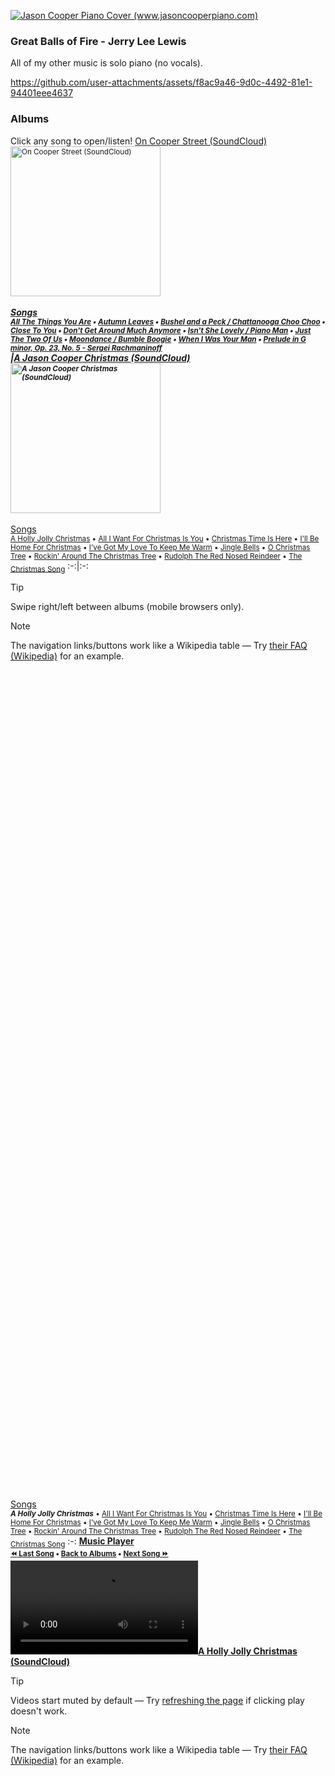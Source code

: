 <a href="https://www.jasoncooperpiano.com"><img src="https://github.com/user-attachments/assets/de1dc0ea-97a3-40aa-a027-ad44b7af9302" alt="Jason Cooper Piano Cover (www.jasoncooperpiano.com)"></a>
### Great Balls of Fire - Jerry Lee Lewis
All of my other music is solo piano (no vocals).

https://github.com/user-attachments/assets/f8ac9a46-9d0c-4492-81e1-94401eee4637



### Albums
Click any song to open/listen!
[On Cooper Street (SoundCloud)](https://soundcloud.com/jasoncooperpiano/sets/oncooperstreet?si=fcbfbf98b6b3425ab954d63016038917&utm_source=clipboard&utm_medium=text&utm_campaign=social_sharing)<br/><sub><a href="https://soundcloud.com/jasoncooperpiano/sets/oncooperstreet?si=fcbfbf98b6b3425ab954d63016038917&utm_source=clipboard&utm_medium=text&utm_campaign=social_sharing"><img src="https://github.com/user-attachments/assets/687f88f0-46ca-47cd-8238-8a55642fe7be" alt="On Cooper Street (SoundCloud)" style="width:240px;height:240px;"></a></sub><br/><sup>_______________________________________________</sup><br/><ins>Songs</ins><br/><sub>[All The Things You Are](#all-the-things-you-are) • [Autumn Leaves](#autumn-leaves) • [Bushel and a Peck / Chattanooga Choo Choo](#bushel-and-a-peck-chattanooga-choo-choo) • [Close To You](#close-to-you) • [Don't Get Around Much Anymore](#dont-get-around-much-anymore) • [Isn't She Lovely / Piano Man](#isnt-she-lovely-piano-man) • [Just The Two Of Us](#just-the-two-of-us) • [Moondance / Bumble Boogie](#moondance-bumble-boogie) • [When I Was Your Man](#when-i-was-your-man) • [Prelude in G minor, Op. 23, No. 5 - Sergei Rachmaninoff](#rachmaninoff)</sub><br/>|[A Jason Cooper Christmas (SoundCloud)](https://soundcloud.com/jasoncooperpiano/sets/ajasoncooperchristmas?si=ef5b0c1a4bb44e05855c37c80a20ac9a&utm_source=clipboard&utm_medium=text&utm_campaign=social_sharing)<br/><sub><a href="https://soundcloud.com/jasoncooperpiano/sets/ajasoncooperchristmas?si=ef5b0c1a4bb44e05855c37c80a20ac9a&utm_source=clipboard&utm_medium=text&utm_campaign=social_sharing"><img src="https://github.com/user-attachments/assets/2e508715-ea33-43ec-9d67-68cd13c35f2a" alt="A Jason Cooper Christmas (SoundCloud)" style="width:240px;height:240px;"></a></sub><br/><sup>_______________________________________________</sup><br/><ins>Songs</ins><br/><sub>[A Holly Jolly Christmas](#a-holly-jolly-christmas) • [All I Want For Christmas Is You](#all-i-want-for-christmas-is-you) • [Christmas Time Is Here](#christmas-time-is-here) • [I'll Be Home For Christmas](#ill-be-home-for-christmas) • [I've Got My Love To Keep Me Warm](#ive-got-my-love-to-keep-me-warm) • [Jingle Bells](#jingle-bells) • [O Christmas Tree](#o-christmas-tree) • [Rockin' Around The Christmas Tree](#rockin-around-the-christmas-tree) • [Rudolph The Red Nosed Reindeer](#rudolph-the-red-nosed-reindeer) • [The Christmas Song](#the-christmas-song)</sub>
:-:|:-:

> [!TIP]
> Swipe right/left between albums (mobile browsers only).

> [!NOTE]
> The navigation links/buttons work like a Wikipedia table — Try [their FAQ (Wikipedia)](https://en.wikipedia.org/wiki/Wikipedia:FAQ) for an example.

<br/><br/><br/><br/><br/><br/><br/><br/><br/><br/><br/><br/><br/><br/><br/><br/><br/><br/><br/><br/><br/><br/><br/><br/><br/><br/><br/><br/><br/><br/><br/><br/><br/><br/><br/><br/><br/><br/><br/><br/><br/><br/><br/><br/><br/><br/><br/><br/><br/><br/><br/><br/><br/><br/><br/><br/><br/><br/><br/><br/><br/><br/><br/><br/><br/><br/><br/><br/><br/><br/><br/><br/><br/><br/><br/><br/><br/><br/>
<a name="a-holly-jolly-christmas"></a><ins>Songs</ins><br/><sub>***A Holly Jolly Christmas*** • [All I Want For Christmas Is You](#all-i-want-for-christmas-is-you) • [Christmas Time Is Here](#christmas-time-is-here) • [I'll Be Home For Christmas](#ill-be-home-for-christmas) • [I've Got My Love To Keep Me Warm](#ive-got-my-love-to-keep-me-warm) • [Jingle Bells](#jingle-bells) • [O Christmas Tree](#o-christmas-tree) • [Rockin' Around The Christmas Tree](#rockin-around-the-christmas-tree) • [Rudolph The Red Nosed Reindeer](#rudolph-the-red-nosed-reindeer) • [The Christmas Song](#the-christmas-song)</sub>
:-:
**<ins>Music Player</ins><br/><sub>[:rewind: Last Song](#the-christmas-song) • [Back to Albums](#albums) • [Next Song :fast_forward:](#all-i-want-for-christmas-is-you)</sub><br><video src='https://github.com/user-attachments/assets/7eccdf05-9543-42cd-80a0-0f23a568f0db'></video>[A Holly Jolly Christmas (SoundCloud)](https://soundcloud.com/jasoncooperpiano/a-holly-jolly-christmas?in=jasoncooperpiano/sets/ajasoncooperchristmas&si=0ec70b1fc5c34dbb8e876b60ff0118a6&utm_source=clipboard&utm_medium=text&utm_campaign=social_sharing)**

> [!TIP]
> Videos start muted by default — Try [refreshing the page](https://www.github.com/jasoncooperpiano#Albums) if clicking play doesn't work.

> [!NOTE]
> The navigation links/buttons work like a Wikipedia table — Try [their FAQ (Wikipedia)](https://en.wikipedia.org/wiki/Wikipedia:FAQ) for an example.

<br/><br/><br/><br/><br/><br/><br/><br/><br/><br/><br/><br/><br/><br/><br/><br/><br/><br/><br/><br/><br/><br/><br/><br/><br/><br/><br/><br/><br/><br/><br/><br/><br/><br/><br/><br/><br/><br/><br/><br/><br/><br/><br/><br/><br/><br/><br/><br/><br/><br/><br/><br/><br/><br/><br/><br/><br/><br/><br/><br/><br/><br/><br/><br/><br/><br/><br/><br/><br/><br/><br/><br/><br/><br/><br/><br/><br/><br/>
<a name="all-i-want-for-christmas-is-you"></a><ins>Songs</ins><br/><sub>[A Holly Jolly Christmas](#a-holly-jolly-christmas) • ***All I Want For Christmas Is You*** • [Christmas Time Is Here](#christmas-time-is-here) • [I'll Be Home For Christmas](#ill-be-home-for-christmas) • [I've Got My Love To Keep Me Warm](#ive-got-my-love-to-keep-me-warm) • [Jingle Bells](#jingle-bells) • [O Christmas Tree](#o-christmas-tree) • [Rockin' Around The Christmas Tree](#rockin-around-the-christmas-tree) • [Rudolph The Red Nosed Reindeer](#rudolph-the-red-nosed-reindeer) • [The Christmas Song](#the-christmas-song)</sub>
:-:
**<ins>Music Player</ins><br/><sub>[:rewind: Last Song](#a-holly-jolly-christmas) • [Back to Albums](#albums) • [Next Song :fast_forward:](#christmas-time-is-here)</sub><br/><video src='https://github.com/user-attachments/assets/4c33e6e0-6fb7-40cc-95a4-d49669b1efcc'></video>[All I Want For Christmas Is You (SoundCloud)](https://soundcloud.com/jasoncooperpiano/all-i-want-for-christmas-is-you?in=jasoncooperpiano/sets/ajasoncooperchristmas&si=5a3f4a6889854e8db869e38a70898ddb&utm_source=clipboard&utm_medium=text&utm_campaign=social_sharing)**

> [!TIP]
> Videos start muted by default — Try [refreshing the page](https://www.github.com/jasoncooperpiano#Albums) if clicking play doesn't work.

> [!NOTE]
> The navigation links/buttons work like a Wikipedia table — Try [their FAQ (Wikipedia)](https://en.wikipedia.org/wiki/Wikipedia:FAQ) for an example.

<br/><br/><br/><br/><br/><br/><br/><br/><br/><br/><br/><br/><br/><br/><br/><br/><br/><br/><br/><br/><br/><br/><br/><br/><br/><br/><br/><br/><br/><br/><br/><br/><br/><br/><br/><br/><br/><br/><br/><br/><br/><br/><br/><br/><br/><br/><br/><br/><br/><br/><br/><br/><br/><br/><br/><br/><br/><br/><br/><br/><br/><br/><br/><br/><br/><br/><br/><br/><br/><br/><br/><br/><br/><br/><br/><br/><br/><br/>
<a name="christmas-time-is-here"></a><ins>Songs</ins><br/><sub>[A Holly Jolly Christmas](#a-holly-jolly-christmas) • [All I Want For Christmas Is You](#all-i-want-for-christmas-is-you) • ***Christmas Time Is Here*** • [I'll Be Home For Christmas](#ill-be-home-for-christmas) • [I've Got My Love To Keep Me Warm](#ive-got-my-love-to-keep-me-warm) • [Jingle Bells](#jingle-bells) • [O Christmas Tree](#o-christmas-tree) • [Rockin' Around The Christmas Tree](#rockin-around-the-christmas-tree) • [Rudolph The Red Nosed Reindeer](#rudolph-the-red-nosed-reindeer) • [The Christmas Song](#the-christmas-song)</sub>
:-:
**<ins>Music Player</ins><br/><sub>[:rewind: Last Song](#all-i-want-for-christmas-is-you) • [Back to Albums](#albums) • [Next Song :fast_forward:](#ill-be-home-for-christmas)</sub><br/><video src='https://github.com/user-attachments/assets/4e6daaf6-71fc-41d6-8979-3a4474f287f0'></video>[Christmas Time Is Here (SoundCloud)](https://soundcloud.com/jasoncooperpiano/christmas-time-is-here?in=jasoncooperpiano/sets/ajasoncooperchristmas&si=4801298bc61e46ff98dd4e9991f07f1e&utm_source=clipboard&utm_medium=text&utm_campaign=social_sharing)**

> [!TIP]
> Videos start muted by default — Try [refreshing the page](https://www.github.com/jasoncooperpiano#Albums) if clicking play doesn't work.

> [!NOTE]
> The navigation links/buttons work like a Wikipedia table — Try [their FAQ (Wikipedia)](https://en.wikipedia.org/wiki/Wikipedia:FAQ) for an example.

<br/><br/><br/><br/><br/><br/><br/><br/><br/><br/><br/><br/><br/><br/><br/><br/><br/><br/><br/><br/><br/><br/><br/><br/><br/><br/><br/><br/><br/><br/><br/><br/><br/><br/><br/><br/><br/><br/><br/><br/><br/><br/><br/><br/><br/><br/><br/><br/><br/><br/><br/><br/><br/><br/><br/><br/><br/><br/><br/><br/><br/><br/><br/><br/><br/><br/><br/><br/><br/><br/><br/><br/><br/><br/><br/><br/><br/><br/>
<a name="ill-be-home-for-christmas"></a><ins>Songs</ins><br/><sub>[A Holly Jolly Christmas](#a-holly-jolly-christmas) • [All I Want For Christmas Is You](#all-i-want-for-christmas-is-you) • [Christmas Time Is Here](#christmas-time-is-here) • ***I'll Be Home For Christmas*** • [I've Got My Love To Keep Me Warm](#ive-got-my-love-to-keep-me-warm) • [Jingle Bells](#jingle-bells) • [O Christmas Tree](#o-christmas-tree) • [Rockin' Around The Christmas Tree](#rockin-around-the-christmas-tree) • [Rudolph The Red Nosed Reindeer](#rudolph-the-red-nosed-reindeer) • [The Christmas Song](#the-christmas-song)</sub>
:-:
**<ins>Music Player</ins><br/><sub>[:rewind: Last Song](#christmas-time-is-here) • [Back to Albums](#albums) • [Next Song :fast_forward:](#ive-got-my-love-to-keep-me-warm)</sub><br/><video src='https://github.com/user-attachments/assets/abd9ed22-0c57-46cd-825b-0353d6859bb2'></video>[I'll Be Home For Christmas (SoundCloud)](https://soundcloud.com/jasoncooperpiano/ill-be-home-for-christmas?in=jasoncooperpiano/sets/ajasoncooperchristmas&si=063114f072e344c09b4aa560ca01b970&utm_source=clipboard&utm_medium=text&utm_campaign=social_sharing)**

> [!TIP]
> Videos start muted by default — Try [refreshing the page](https://www.github.com/jasoncooperpiano#Albums) if clicking play doesn't work.

> [!NOTE]
> The navigation links/buttons work like a Wikipedia table — Try [their FAQ (Wikipedia)](https://en.wikipedia.org/wiki/Wikipedia:FAQ) for an example.

<br/><br/><br/><br/><br/><br/><br/><br/><br/><br/><br/><br/><br/><br/><br/><br/><br/><br/><br/><br/><br/><br/><br/><br/><br/><br/><br/><br/><br/><br/><br/><br/><br/><br/><br/><br/><br/><br/><br/><br/><br/><br/><br/><br/><br/><br/><br/><br/><br/><br/><br/><br/><br/><br/><br/><br/><br/><br/><br/><br/><br/><br/><br/><br/><br/><br/><br/><br/><br/><br/><br/><br/><br/><br/><br/><br/><br/><br/>
<a name="ive-got-my-love-to-keep-me-warm"></a><ins>Songs</ins><br/><sub>[A Holly Jolly Christmas](#a-holly-jolly-christmas) • [All I Want For Christmas Is You](#all-i-want-for-christmas-is-you) • [Christmas Time Is Here](#christmas-time-is-here) • [I'll Be Home For Christmas](#ill-be-home-for-christmas) • ***I've Got My Love To Keep Me Warm*** • [Jingle Bells](#jingle-bells) • [O Christmas Tree](#o-christmas-tree) • [Rockin' Around The Christmas Tree](#rockin-around-the-christmas-tree) • [Rudolph The Red Nosed Reindeer](#rudolph-the-red-nosed-reindeer) • [The Christmas Song](#the-christmas-song)</sub>
:-:
**<ins>Music Player</ins><br/><sub>[:rewind: Last Song](#ill-be-home-for-christmas) • [Back to Albums](#albums) • [Next Song :fast_forward:](#jingle-bells)</sub><br/><video src='https://github.com/user-attachments/assets/b3c4c817-099a-49e5-9c81-b7360174c846'></video>[I've Got My Love To Keep Me Warm (SoundCloud)](https://soundcloud.com/jasoncooperpiano/ive-got-my-love-to-keep-me-warm?in=jasoncooperpiano/sets/ajasoncooperchristmas&si=712cdb3e912046c986e7f8c508a49c5a&utm_source=clipboard&utm_medium=text&utm_campaign=social_sharing)**

> [!TIP]
> Videos start muted by default — Try [refreshing the page](https://www.github.com/jasoncooperpiano#Albums) if clicking play doesn't work.

> [!NOTE]
> The navigation links/buttons work like a Wikipedia table — Try [their FAQ (Wikipedia)](https://en.wikipedia.org/wiki/Wikipedia:FAQ) for an example.

<br/><br/><br/><br/><br/><br/><br/><br/><br/><br/><br/><br/><br/><br/><br/><br/><br/><br/><br/><br/><br/><br/><br/><br/><br/><br/><br/><br/><br/><br/><br/><br/><br/><br/><br/><br/><br/><br/><br/><br/><br/><br/><br/><br/><br/><br/><br/><br/><br/><br/><br/><br/><br/><br/><br/><br/><br/><br/><br/><br/><br/><br/><br/><br/><br/><br/><br/><br/><br/><br/><br/><br/><br/><br/><br/><br/><br/><br/>
<a name="jingle-bells"></a><ins>Songs</ins><br/><sub>[A Holly Jolly Christmas](#a-holly-jolly-christmas) • [All I Want For Christmas Is You](#all-i-want-for-christmas-is-you) • [Christmas Time Is Here](#christmas-time-is-here) • [I'll Be Home For Christmas](#ill-be-home-for-christmas) • [I've Got My Love To Keep Me Warm](#ive-got-my-love-to-keep-me-warm) • ***Jingle Bells*** • [O Christmas Tree](#o-christmas-tree) • [Rockin' Around The Christmas Tree](#rockin-around-the-christmas-tree) • [Rudolph The Red Nosed Reindeer](#rudolph-the-red-nosed-reindeer) • [The Christmas Song](#the-christmas-song)</sub>
:-:
**<ins>Music Player</ins><br/><sub>[:rewind: Last Song](#ive-got-my-love-to-keep-me-warm) • [Back to Albums](#albums) • [Next Song :fast_forward:](#o-christmas-tree)</sub><br/><video src='https://github.com/user-attachments/assets/95304a45-8107-46b5-a67c-f75d60d4a523'></video>[Jingle Bells (SoundCloud)](https://soundcloud.com/jasoncooperpiano/jingle-bells?in=jasoncooperpiano/sets/ajasoncooperchristmas&si=1cce4d09a22745009ebe38d6707046f3&utm_source=clipboard&utm_medium=text&utm_campaign=social_sharing)**

> [!TIP]
> Videos start muted by default — Try [refreshing the page](https://www.github.com/jasoncooperpiano#Albums) if clicking play doesn't work. [!NOTE] The navigation links/buttons work like a Wikipedia table — Try [their FAQ (Wikipedia)](https://en.wikipedia.org/wiki/Wikipedia:FAQ) for an example.

<br/><br/><br/><br/><br/><br/><br/><br/><br/><br/><br/><br/><br/><br/><br/><br/><br/><br/><br/><br/><br/><br/><br/><br/><br/><br/><br/><br/><br/><br/><br/><br/><br/><br/><br/><br/><br/><br/><br/><br/><br/><br/><br/><br/><br/><br/><br/><br/><br/><br/><br/><br/><br/><br/><br/><br/><br/><br/><br/><br/><br/><br/><br/><br/><br/><br/><br/><br/><br/><br/><br/><br/><br/><br/><br/><br/><br/><br/>
<a name="o-christmas-tree"></a><ins>Songs</ins><br/><sub>[A Holly Jolly Christmas](#a-holly-jolly-christmas) • [All I Want For Christmas Is You](#all-i-want-for-christmas-is-you) • [Christmas Time Is Here](#christmas-time-is-here) • [I'll Be Home For Christmas](#ill-be-home-for-christmas) • [I've Got My Love To Keep Me Warm](#ive-got-my-love-to-keep-me-warm) • [Jingle Bells](#jingle-bells) • ***O Christmas Tree*** • [Rockin' Around The Christmas Tree](#rockin-around-the-christmas-tree) • [Rudolph The Red Nosed Reindeer](#rudolph-the-red-nosed-reindeer) • [The Christmas Song](#the-christmas-song)</sub>
:-:
**<ins>Music Player</ins><br/><sub>[:rewind: Last Song](#jingle-bells) • [Back to Albums](#albums) • [Next Song :fast_forward:](#rockin-around-the-christmas-tree)</sub><br/><video src='https://github.com/user-attachments/assets/7cca8ae3-1555-452d-81ab-a2c994610260'></video>[O Christmas Tree (SoundCloud)](https://soundcloud.com/jasoncooperpiano/o-christmas-tree?in=jasoncooperpiano/sets/ajasoncooperchristmas&si=3d78226dc8a8435ab6ecb262362e8be0&utm_source=clipboard&utm_medium=text&utm_campaign=social_sharing)**

> [!TIP]
> Videos start muted by default — Try [refreshing the page](https://www.github.com/jasoncooperpiano#Albums) if clicking play doesn't work. [!NOTE] The navigation links/buttons work like a Wikipedia table — Try [their FAQ (Wikipedia)](https://en.wikipedia.org/wiki/Wikipedia:FAQ) for an example.

<br/><br/><br/><br/><br/><br/><br/><br/><br/><br/><br/><br/><br/><br/><br/><br/><br/><br/><br/><br/><br/><br/><br/><br/><br/><br/><br/><br/><br/><br/><br/><br/><br/><br/><br/><br/><br/><br/><br/><br/><br/><br/><br/><br/><br/><br/><br/><br/><br/><br/><br/><br/><br/><br/><br/><br/><br/><br/><br/><br/><br/><br/><br/><br/><br/><br/><br/><br/><br/><br/><br/><br/><br/><br/><br/><br/><br/><br/>
<a name="rockin-around-the-christmas-tree"></a><ins>Songs</ins><br/><sub>[A Holly Jolly Christmas](#a-holly-jolly-christmas) • [All I Want For Christmas Is You](#all-i-want-for-christmas-is-you) • [Christmas Time Is Here](#christmas-time-is-here) • [I'll Be Home For Christmas](#ill-be-home-for-christmas) • [I've Got My Love To Keep Me Warm](#ive-got-my-love-to-keep-me-warm) • [Jingle Bells](#jingle-bells) • [O Christmas Tree](#o-christmas-tree) • ***Rockin' Around The Christmas Tree*** • [Rudolph The Red Nosed Reindeer](#rudolph-the-red-nosed-reindeer) • [The Christmas Song](#the-christmas-song)</sub>
:-:
**<ins>Music Player</ins><br/><sub>[:rewind: Last Song](#o-christmas-tree) • [Back to Albums](#albums) • [Next Song :fast_forward:](#rudolph-the-red-nosed-reindeer)</sub><br/><video src='https://github.com/user-attachments/assets/c174cc34-62ce-44c3-9681-dcb69311dcce'></video>[Rockin' Around The Christmas Tree (SoundCloud)](https://soundcloud.com/jasoncooperpiano/rockin-around-the-christmas-tree?in=jasoncooperpiano/sets/ajasoncooperchristmas&si=04aaadf2be52422383653dd65c5ff6f0&utm_source=clipboard&utm_medium=text&utm_campaign=social_sharing)**

> [!TIP]
> Videos start muted by default — Try [refreshing the page](https://www.github.com/jasoncooperpiano#Albums) if clicking play doesn't work. [!NOTE] The navigation links/buttons work like a Wikipedia table — Try [their FAQ (Wikipedia)](https://en.wikipedia.org/wiki/Wikipedia:FAQ) for an example.

<br/><br/><br/><br/><br/><br/><br/><br/><br/><br/><br/><br/><br/><br/><br/><br/><br/><br/><br/><br/><br/><br/><br/><br/><br/><br/><br/><br/><br/><br/><br/><br/><br/><br/><br/><br/><br/><br/><br/><br/><br/><br/><br/><br/><br/><br/><br/><br/><br/><br/><br/><br/><br/><br/><br/><br/><br/><br/><br/><br/><br/><br/><br/><br/><br/><br/><br/><br/><br/><br/><br/><br/><br/><br/><br/><br/><br/><br/>
<a name="rudolph-the-red-nosed-reindeer"></a><ins>Songs</ins><br/><sub>[A Holly Jolly Christmas](#a-holly-jolly-christmas) • [All I Want For Christmas Is You](#all-i-want-for-christmas-is-you) • [Christmas Time Is Here](#christmas-time-is-here) • [I'll Be Home For Christmas](#ill-be-home-for-christmas) • [I've Got My Love To Keep Me Warm](#ive-got-my-love-to-keep-me-warm) • [Jingle Bells](#jingle-bells) • [O Christmas Tree](#o-christmas-tree) • [Rockin' Around The Christmas Tree](#rockin-around-the-christmas-tree) • ***Rudolph The Red Nosed Reindeer*** • [The Christmas Song](#the-christmas-song)</sub>
:-:
**<ins>Music Player</ins><br/><sub>[:rewind: Last Song](#rockin-around-the-christmas-tree) • [Back to Albums](#albums) • [Next Song :fast_forward:](#the-christmas-song)</sub><br/><video src='https://github.com/user-attachments/assets/51e1b17e-8e8b-4732-bfcc-e73ed566f59f'></video>[Rudolph The Red Nosed Reindeer (SoundCloud)](https://soundcloud.com/jasoncooperpiano/rudolph-the-red-nosed-reindeer?in=jasoncooperpiano/sets/ajasoncooperchristmas&si=0d8d93f53fb8491591636b50e1b30274&utm_source=clipboard&utm_medium=text&utm_campaign=social_sharing)**

> [!TIP]
> Videos start muted by default — Try [refreshing the page](https://www.github.com/jasoncooperpiano#Albums) if clicking play doesn't work. [!NOTE] The navigation links/buttons work like a Wikipedia table — Try [their FAQ (Wikipedia)](https://en.wikipedia.org/wiki/Wikipedia:FAQ) for an example.

<br/><br/><br/><br/><br/><br/><br/><br/><br/><br/><br/><br/><br/><br/><br/><br/><br/><br/><br/><br/><br/><br/><br/><br/><br/><br/><br/><br/><br/><br/><br/><br/><br/><br/><br/><br/><br/><br/><br/><br/><br/><br/><br/><br/><br/><br/><br/><br/><br/><br/><br/><br/><br/><br/><br/><br/><br/><br/><br/><br/><br/><br/><br/><br/><br/><br/><br/><br/><br/><br/><br/><br/><br/><br/><br/><br/><br/><br/>
<a name="the-christmas-song"></a><ins>Songs</ins><br/><sub>[A Holly Jolly Christmas](#a-holly-jolly-christmas) • [All I Want For Christmas Is You](#all-i-want-for-christmas-is-you) • [Christmas Time Is Here](#christmas-time-is-here) • [I'll Be Home For Christmas](#ill-be-home-for-christmas) • [I've Got My Love To Keep Me Warm](#ive-got-my-love-to-keep-me-warm) • [Jingle Bells](#jingle-bells) • [O Christmas Tree](#o-christmas-tree) • [Rockin' Around The Christmas Tree](#rockin-around-the-christmas-tree) • [Rudolph The Red Nosed Reindeer](#rudolph-the-red-nosed-reindeer) • ***The Christmas Song***</sub>
:-:
**<ins>Music Player</ins><br/><sub>[:rewind: Last Song](#rudolph-the-red-nosed-reindeer) • [Back to Albums](#albums) • [Next Song :fast_forward:](#a-holly-jolly-christmas)</sub><br/><video src='https://github.com/user-attachments/assets/1acc7453-ec94-4b75-bd24-0ef64a13950c'></video>[The Christmas Song (SoundCloud)](https://soundcloud.com/jasoncooperpiano/the-christmas-song?in=jasoncooperpiano/sets/ajasoncooperchristmas&si=fada607297284968a22df33eb6ba098c&utm_source=clipboard&utm_medium=text&utm_campaign=social_sharing)**

> [!TIP]
> Videos start muted by default — Try [refreshing the page](https://www.github.com/jasoncooperpiano#Albums) if clicking play doesn't work. [!NOTE] The navigation links/buttons work like a Wikipedia table — Try [their FAQ (Wikipedia)](https://en.wikipedia.org/wiki/Wikipedia:FAQ) for an example.

<br/><br/><br/><br/><br/><br/><br/><br/><br/><br/><br/><br/><br/><br/><br/><br/><br/><br/><br/><br/><br/><br/><br/><br/><br/><br/><br/><br/><br/><br/><br/><br/><br/><br/><br/><br/><br/><br/><br/><br/><br/><br/><br/><br/><br/><br/><br/><br/><br/><br/><br/><br/><br/><br/><br/><br/><br/><br/><br/><br/><br/><br/><br/><br/><br/><br/><br/><br/><br/><br/><br/><br/><br/><br/><br/><br/><br/><br/>
<a name="all-the-things-you-are"></a><ins>Songs</ins><br/><sub>***All The Things You Are*** • [Autumn Leaves](#autumn-leaves) • [Bushel and a Peck / Chattanooga Choo Choo](#bushel-and-a-peck-chattanooga-choo-choo) • [Close To You](#close-to-you) • [Don't Get Around Much Anymore](#dont-get-around-much-anymore) • [Isn't She Lovely / Piano Man](#isnt-she-lovely-piano-man) • [Just The Two Of Us](#just-the-two-of-us) • [Moondance / Bumble Boogie](#moondance-bumble-boogie) • [When I Was Your Man](#when-i-was-your-man) • [Prelude in G minor, Op. 23, No. 5 - Sergei Rachmaninoff](#rachmaninoff)</sub>
:-:
**<ins>Music Player</ins><br/><sub>[:rewind: Last Song](#rachmaninoff) • [Back to Albums](#albums) • [Next Song :fast_forward:](#autumn-leaves)</sub><br/><video src='https://github.com/user-attachments/assets/bcc4e00f-d04d-469d-ba9d-fffe441ac652'></video>[All The Things You Are (SoundCloud)](https://soundcloud.com/jasoncooperpiano/all-the-things-you-are?in=jasoncooperpiano/sets/oncooperstreet&si=36c19395abbf498c8ea4e92fee684842&utm_source=clipboard&utm_medium=text&utm_campaign=social_sharing)**

> [!TIP]
> Videos start muted by default — Try [refreshing the page](https://www.github.com/jasoncooperpiano#Albums) if clicking play doesn't work.

> [!NOTE]
> The navigation links/buttons work like a Wikipedia table — Try [their FAQ (Wikipedia)](https://en.wikipedia.org/wiki/Wikipedia:FAQ) for an example.

<br/><br/><br/><br/><br/><br/><br/><br/><br/><br/><br/><br/><br/><br/><br/><br/><br/><br/><br/><br/><br/><br/><br/><br/><br/><br/><br/><br/><br/><br/><br/><br/><br/><br/><br/><br/><br/><br/><br/><br/><br/><br/><br/><br/><br/><br/><br/><br/><br/><br/><br/><br/><br/><br/><br/><br/><br/><br/><br/><br/><br/><br/><br/><br/><br/><br/><br/><br/><br/><br/><br/><br/><br/><br/><br/><br/><br/><br/>
<a name="autumn-leaves"></a><ins>Songs</ins><br/><sub>[All The Things You Are](#all-the-things-you-are) • ***Autumn Leaves*** • [Bushel and a Peck / Chattanooga Choo Choo](#bushel-and-a-peck-chattanooga-choo-choo) • [Close To You](#close-to-you) • [Don't Get Around Much Anymore](#dont-get-around-much-anymore) • [Isn't She Lovely / Piano Man](#isnt-she-lovely-piano-man) • [Just The Two Of Us](#just-the-two-of-us) • [Moondance / Bumble Boogie](#moondance-bumble-boogie) • [When I Was Your Man](#when-i-was-your-man) • [Prelude in G minor, Op. 23, No. 5 - Sergei Rachmaninoff](#rachmaninoff)</sub>
:-:
**<ins>Music Player</ins><br/><sub>[:rewind: Last Song](#all-the-things-you-are) • [Back to Albums](#albums) • [Next Song :fast_forward:](#bushel-and-a-peck-chattanooga-choo-choo)</sub><br/><video src='https://github.com/user-attachments/assets/ed6e9c54-2fa2-40be-a431-29f29ff51e58'></video>[Autumn Leaves (SoundCloud)](https://soundcloud.com/jasoncooperpiano/autumn-leaves?in=jasoncooperpiano/sets/oncooperstreet&si=ff9b557154ba45eaa97e1d454468882e&utm_source=clipboard&utm_medium=text&utm_campaign=social_sharing)**

> [!TIP]
> Videos start muted by default — Try [refreshing the page](https://www.github.com/jasoncooperpiano#Albums) if clicking play doesn't work.

> [!NOTE]
> The navigation links/buttons work like a Wikipedia table — Try [their FAQ (Wikipedia)](https://en.wikipedia.org/wiki/Wikipedia:FAQ) for an example.

<br/><br/><br/><br/><br/><br/><br/><br/><br/><br/><br/><br/><br/><br/><br/><br/><br/><br/><br/><br/><br/><br/><br/><br/><br/><br/><br/><br/><br/><br/><br/><br/><br/><br/><br/><br/><br/><br/><br/><br/><br/><br/><br/><br/><br/><br/><br/><br/><br/><br/><br/><br/><br/><br/><br/><br/><br/><br/><br/><br/><br/><br/><br/><br/><br/><br/><br/><br/><br/><br/><br/><br/><br/><br/><br/><br/><br/><br/>
<a name="bushel-and-a-peck-chattanooga-choo-choo"></a><ins>Songs</ins><br/><sub>[All The Things You Are](#all-the-things-you-are) • [Autumn Leaves](#autumn-leaves) • ***Bushel and a Peck / Chattanooga Choo Choo*** • [Close To You](#close-to-you) • [Don't Get Around Much Anymore](#dont-get-around-much-anymore) • [Isn't She Lovely / Piano Man](#isnt-she-lovely-piano-man) • [Just The Two Of Us](#just-the-two-of-us) • [Moondance / Bumble Boogie](#moondance-bumble-boogie) • [When I Was Your Man](#when-i-was-your-man) • [Prelude in G minor, Op. 23, No. 5 - Sergei Rachmaninoff](#rachmaninoff)</sub>
:-:
**<ins>Music Player</ins><br/><sub>[:rewind: Last Song](#autumn-leaves) • [Back to Albums](#albums) • [Next Song :fast_forward:](#close-to-you)</sub><br/><video src='https://github.com/user-attachments/assets/188c9380-49c3-47b7-b516-3712d907410d'></video>[Bushel and a Peck / Chattanooga Choo Choo (SoundCloud)](https://soundcloud.com/jasoncooperpiano/bushel-and-a-peck-chattanooga-choo-choo?in=jasoncooperpiano/sets/oncooperstreet&si=1facad5141654eaf92ff7d72dfd77e16&utm_source=clipboard&utm_medium=text&utm_campaign=social_sharing)**

> [!TIP]
> Videos start muted by default — Try [refreshing the page](https://www.github.com/jasoncooperpiano#Albums) if clicking play doesn't work.

> [!NOTE]
> The navigation links/buttons work like a Wikipedia table — Try [their FAQ (Wikipedia)](https://en.wikipedia.org/wiki/Wikipedia:FAQ) for an example.

<br/><br/><br/><br/><br/><br/><br/><br/><br/><br/><br/><br/><br/><br/><br/><br/><br/><br/><br/><br/><br/><br/><br/><br/><br/><br/><br/><br/><br/><br/><br/><br/><br/><br/><br/><br/><br/><br/><br/><br/><br/><br/><br/><br/><br/><br/><br/><br/><br/><br/><br/><br/><br/><br/><br/><br/><br/><br/><br/><br/><br/><br/><br/><br/><br/><br/><br/><br/><br/><br/><br/><br/><br/><br/><br/><br/><br/><br/>
<a name="close-to-you"></a><ins>Songs</ins><br/><sub>[All The Things You Are](#all-the-things-you-are) • [Autumn Leaves](#autumn-leaves) • [Bushel and a Peck / Chattanooga Choo Choo](#bushel-and-a-peck-chattanooga-choo-choo) • ***Close To You*** • [Don't Get Around Much Anymore](#dont-get-around-much-anymore) • [Isn't She Lovely / Piano Man](#isnt-she-lovely-piano-man) • [Just The Two Of Us](#just-the-two-of-us) • [Moondance / Bumble Boogie](#moondance-bumble-boogie) • [When I Was Your Man](#when-i-was-your-man) • [Prelude in G minor, Op. 23, No. 5 - Sergei Rachmaninoff](#rachmaninoff)</sub>
:-:
**<ins>Music Player</ins><br/><sub>[:rewind: Last Song](#bushel-and-a-peck-chattanooga-choo-choo) • [Back to Albums](#albums) • [Next Song :fast_forward:](#dont-get-around-much-anymore)</sub><br/><video src='https://github.com/user-attachments/assets/27da1735-c807-407e-84f7-15e196715daf'></video>[Close To You (SoundCloud)](https://soundcloud.com/jasoncooperpiano/close-to-you?in=jasoncooperpiano/sets/oncooperstreet&si=a13995cfe5af421688dd093d3f064a50&utm_source=clipboard&utm_medium=text&utm_campaign=social_sharing)**

> [!TIP]
> Videos start muted by default — Try [refreshing the page](https://www.github.com/jasoncooperpiano#Albums) if clicking play doesn't work.

> [!NOTE]
> The navigation links/buttons work like a Wikipedia table — Try [their FAQ (Wikipedia)](https://en.wikipedia.org/wiki/Wikipedia:FAQ) for an example.

<br/><br/><br/><br/><br/><br/><br/><br/><br/><br/><br/><br/><br/><br/><br/><br/><br/><br/><br/><br/><br/><br/><br/><br/><br/><br/><br/><br/><br/><br/><br/><br/><br/><br/><br/><br/><br/><br/><br/><br/><br/><br/><br/><br/><br/><br/><br/><br/><br/><br/><br/><br/><br/><br/><br/><br/><br/><br/><br/><br/><br/><br/><br/><br/><br/><br/><br/><br/><br/><br/><br/><br/><br/><br/><br/><br/><br/><br/>
<a name="dont-get-around-much-anymore"></a><ins>Songs</ins><br/><sub>[All The Things You Are](#all-the-things-you-are) • [Autumn Leaves](#autumn-leaves) • [Bushel and a Peck / Chattanooga Choo Choo](#bushel-and-a-peck-chattanooga-choo-choo) • [Close To You](#close-to-you) • ***Don't Get Around Much Anymore*** • [Isn't She Lovely / Piano Man](#isnt-she-lovely-piano-man) • [Just The Two Of Us](#just-the-two-of-us) • [Moondance / Bumble Boogie](#moondance-bumble-boogie) • [When I Was Your Man](#when-i-was-your-man) • [Prelude in G minor, Op. 23, No. 5 - Sergei Rachmaninoff](#rachmaninoff)</sub>
:-:
**<ins>Music Player</ins><br/><sub>[:rewind: Last Song](#close-to-you) • [Back to Albums](#albums) • [Next Song :fast_forward:](#isnt-she-lovely-piano-man)</sub><br/><video src='https://github.com/user-attachments/assets/90e1621c-7acf-40fe-91e2-d752926acc4e'></video>[Don't Get Around Much Anymore (SoundCloud)](https://soundcloud.com/jasoncooperpiano/dont-get-around-much-anymore?in=jasoncooperpiano/sets/oncooperstreet&si=d3b78d98dbac4e968f4e46cafe784b9c&utm_source=clipboard&utm_medium=text&utm_campaign=social_sharing)**

> [!TIP]
> Videos start muted by default — Try [refreshing the page](https://www.github.com/jasoncooperpiano#Albums) if clicking play doesn't work.

> [!NOTE]
> The navigation links/buttons work like a Wikipedia table — Try [their FAQ (Wikipedia)](https://en.wikipedia.org/wiki/Wikipedia:FAQ) for an example.

<br/><br/><br/><br/><br/><br/><br/><br/><br/><br/><br/><br/><br/><br/><br/><br/><br/><br/><br/><br/><br/><br/><br/><br/><br/><br/><br/><br/><br/><br/><br/><br/><br/><br/><br/><br/><br/><br/><br/><br/><br/><br/><br/><br/><br/><br/><br/><br/><br/><br/><br/><br/><br/><br/><br/><br/><br/><br/><br/><br/><br/><br/><br/><br/><br/><br/><br/><br/><br/><br/><br/><br/><br/><br/><br/><br/><br/><br/>
<a name="isnt-she-lovely-piano-man"></a><ins>Songs</ins><br/><sub>[All The Things You Are](#all-the-things-you-are) • [Autumn Leaves](#autumn-leaves) • [Bushel and a Peck / Chattanooga Choo Choo](#bushel-and-a-peck-chattanooga-choo-choo) • [Close To You](#close-to-you) • [Don't Get Around Much Anymore](#dont-get-around-much-anymore) • ***Isn't She Lovely / Piano Man*** • [Just The Two Of Us](#just-the-two-of-us) • [Moondance / Bumble Boogie](#moondance-bumble-boogie) • [When I Was Your Man](#when-i-was-your-man) • [Prelude in G minor, Op. 23, No. 5 - Sergei Rachmaninoff](#rachmaninoff)</sub>
:-:
**<ins>Music Player</ins><br/><sub>[:rewind: Last Song](#dont-get-around-much-anymore) • [Back to Albums](#albums) • [Next Song :fast_forward:](#just-the-two-of-us)</sub><br/><video src='https://github.com/user-attachments/assets/41c97874-4a8d-4804-adfe-42adc04aa1c7'></video>[Isn't She Lovely / Piano Man (SoundCloud)](https://soundcloud.com/jasoncooperpiano/isnt-she-lovely-piano-man?in=jasoncooperpiano/sets/oncooperstreet&si=7d3783dc13ab4a6b9133c20c2dc3583b&utm_source=clipboard&utm_medium=text&utm_campaign=social_sharing)**

> [!TIP]
> Videos start muted by default — Try [refreshing the page](https://www.github.com/jasoncooperpiano#Albums) if clicking play doesn't work.

> [!NOTE]
> The navigation links/buttons work like a Wikipedia table — Try [their FAQ (Wikipedia)](https://en.wikipedia.org/wiki/Wikipedia:FAQ) for an example.

<br/><br/><br/><br/><br/><br/><br/><br/><br/><br/><br/><br/><br/><br/><br/><br/><br/><br/><br/><br/><br/><br/><br/><br/><br/><br/><br/><br/><br/><br/><br/><br/><br/><br/><br/><br/><br/><br/><br/><br/><br/><br/><br/><br/><br/><br/><br/><br/><br/><br/><br/><br/><br/><br/><br/><br/><br/><br/><br/><br/><br/><br/><br/><br/><br/><br/><br/><br/><br/><br/><br/><br/><br/><br/><br/><br/><br/><br/>
<a name="just-the-two-of-us"></a><ins>Songs</ins><br/><sub>[All The Things You Are](#all-the-things-you-are) • [Autumn Leaves](#autumn-leaves) • [Bushel and a Peck / Chattanooga Choo Choo](#bushel-and-a-peck-chattanooga-choo-choo) • [Close To You](#close-to-you) • [Don't Get Around Much Anymore](#dont-get-around-much-anymore) • [Isn't She Lovely / Piano Man](#isnt-she-lovely-piano-man) • ***Just The Two Of Us*** • [Moondance / Bumble Boogie](#moondance-bumble-boogie) • [When I Was Your Man](#when-i-was-your-man) • [Prelude in G minor, Op. 23, No. 5 - Sergei Rachmaninoff](#rachmaninoff)</sub>
:-:
**<ins>Music Player</ins><br/><sub>[:rewind: Last Song](#isnt-she-lovely-piano-man) • [Back to Albums](#albums) • [Next Song :fast_forward:](#moondance-bumble-boogie)</sub><br/><video src='https://github.com/user-attachments/assets/78a4b313-df26-4676-91fb-8e963f12d2c2'></video>[Just The Two Of Us (SoundCloud)](https://soundcloud.com/jasoncooperpiano/just-the-two-of-us?in=jasoncooperpiano/sets/oncooperstreet&si=e951becde20445eb948ebe9611df0d89&utm_source=clipboard&utm_medium=text&utm_campaign=social_sharing)**

> [!TIP]
> Videos start muted by default — Try [refreshing the page](https://www.github.com/jasoncooperpiano#Albums) if clicking play doesn't work.

> [!NOTE]
> The navigation links/buttons work like a Wikipedia table — Try [their FAQ (Wikipedia)](https://en.wikipedia.org/wiki/Wikipedia:FAQ) for an example.

<br/><br/><br/><br/><br/><br/><br/><br/><br/><br/><br/><br/><br/><br/><br/><br/><br/><br/><br/><br/><br/><br/><br/><br/><br/><br/><br/><br/><br/><br/><br/><br/><br/><br/><br/><br/><br/><br/><br/><br/><br/><br/><br/><br/><br/><br/><br/><br/><br/><br/><br/><br/><br/><br/><br/><br/><br/><br/><br/><br/><br/><br/><br/><br/><br/><br/><br/><br/><br/><br/><br/><br/><br/><br/><br/><br/><br/><br/>
<a name="moondance-bumble-boogie"></a><ins>Songs</ins><br/><sub>[All The Things You Are](#all-the-things-you-are) • [Autumn Leaves](#autumn-leaves) • [Bushel and a Peck / Chattanooga Choo Choo](#bushel-and-a-peck-chattanooga-choo-choo) • [Close To You](#close-to-you) • [Don't Get Around Much Anymore](#dont-get-around-much-anymore) • [Isn't She Lovely / Piano Man](#isnt-she-lovely-piano-man) • [Just The Two Of Us](#just-the-two-of-us) • ***Moondance / Bumble Boogie*** • [When I Was Your Man](#when-i-was-your-man) • [Prelude in G minor, Op. 23, No. 5 - Sergei Rachmaninoff](#rachmaninoff)</sub>
:-:
**<ins>Music Player</ins><br/><sub>[:rewind: Last Song](#just-the-two-of-us) • [Back to Albums](#albums) • [Next Song :fast_forward:](#when-i-was-your-man)</sub><br/><video src='https://github.com/user-attachments/assets/cb347921-cdc2-4869-975f-36b21d1a4bb7'></video>[Moondance / Bumble Boogie (SoundCloud)](https://soundcloud.com/jasoncooperpiano/moondance-bumble-boogie?in=jasoncooperpiano/sets/oncooperstreet&si=829b2671e853455fa75ca88037be9464&utm_source=clipboard&utm_medium=text&utm_campaign=social_sharing)**

> [!TIP]
> Videos start muted by default — Try [refreshing the page](https://www.github.com/jasoncooperpiano#Albums) if clicking play doesn't work.

> [!NOTE]
> The navigation links/buttons work like a Wikipedia table — Try [their FAQ (Wikipedia)](https://en.wikipedia.org/wiki/Wikipedia:FAQ) for an example.

<br/><br/><br/><br/><br/><br/><br/><br/><br/><br/><br/><br/><br/><br/><br/><br/><br/><br/><br/><br/><br/><br/><br/><br/><br/><br/><br/><br/><br/><br/><br/><br/><br/><br/><br/><br/><br/><br/><br/><br/><br/><br/><br/><br/><br/><br/><br/><br/><br/><br/><br/><br/><br/><br/><br/><br/><br/><br/><br/><br/><br/><br/><br/><br/><br/><br/><br/><br/><br/><br/><br/><br/><br/><br/><br/><br/><br/><br/>
<a name="when-i-was-your-man"></a><ins>Songs</ins><br/><sub>[All The Things You Are](#all-the-things-you-are) • [Autumn Leaves](#autumn-leaves) • [Bushel and a Peck / Chattanooga Choo Choo](#bushel-and-a-peck-chattanooga-choo-choo) • [Close To You](#close-to-you) • [Don't Get Around Much Anymore](#dont-get-around-much-anymore) • [Isn't She Lovely / Piano Man](#isnt-she-lovely-piano-man) • [Just The Two Of Us](#just-the-two-of-us) • [Moondance / Bumble Boogie](#moondance-bumble-boogie) • ***When I Was Your Man*** • [Prelude in G minor, Op. 23, No. 5 - Sergei Rachmaninoff](#rachmaninoff)</sub>
:-:
**<ins>Music Player</ins><br/><sub>[:rewind: Last Song](#moondance-bumble-boogie) • [Back to Albums](#albums) • [Next Song :fast_forward:](#rachmaninoff)</sub><br/><video src='https://github.com/user-attachments/assets/ee38b6a9-8819-46bf-81c6-94b2cdde323d'></video>[When I Was Your Man (SoundCloud)](https://soundcloud.com/jasoncooperpiano/when-i-was-your-man?in=jasoncooperpiano/sets/oncooperstreet&si=b7639b53d1c6496a98e417a9f9e6c84c&utm_source=clipboard&utm_medium=text&utm_campaign=social_sharing)**

> [!TIP]
> Videos start muted by default — Try [refreshing the page](https://www.github.com/jasoncooperpiano#Albums) if clicking play doesn't work.

> [!NOTE]
> The navigation links/buttons work like a Wikipedia table — Try [their FAQ (Wikipedia)](https://en.wikipedia.org/wiki/Wikipedia:FAQ) for an example.

<br/><br/><br/><br/><br/><br/><br/><br/><br/><br/><br/><br/><br/><br/><br/><br/><br/><br/><br/><br/><br/><br/><br/><br/><br/><br/><br/><br/><br/><br/><br/><br/><br/><br/><br/><br/><br/><br/><br/><br/><br/><br/><br/><br/><br/><br/><br/><br/><br/><br/><br/><br/><br/><br/><br/><br/><br/><br/><br/><br/><br/><br/><br/><br/><br/><br/><br/><br/><br/><br/><br/><br/><br/><br/><br/><br/><br/><br/>
<a name="rachmaninoff"></a><ins>Songs</ins><br/><sub>[All The Things You Are](#all-the-things-you-are) • [Autumn Leaves](#autumn-leaves) • [Bushel and a Peck / Chattanooga Choo Choo](#bushel-and-a-peck-chattanooga-choo-choo) • [Close To You](#close-to-you) • [Don't Get Around Much Anymore](#dont-get-around-much-anymore) • [Isn't She Lovely / Piano Man](#isnt-she-lovely-piano-man) • [Just The Two Of Us](#just-the-two-of-us) • [Moondance / Bumble Boogie](#moondance-bumble-boogie) • [When I Was Your Man](#when-i-was-your-man) • ***Prelude in G minor, Op. 23, No. 5 - Sergei Rachmaninoff***</sub>
:-:
**<ins>Music Player</ins><br/><sub>[:rewind: Last Song](#when-i-was-your-man) • [Back to Albums](#albums) • [Next Song :fast_forward:](#all-the-things-you-are)</sub><br/><video src='https://github.com/user-attachments/assets/13565738-c077-4345-a784-f44c07573e5b'></video>[Prelude in G minor, Op. 23, No. 5 - Sergei Rachmaninoff (YouTube)](https://youtu.be/RA-6Uu009TE?feature=shared)**

> [!TIP]
> Videos start muted by default — Try [refreshing the page](https://www.github.com/jasoncooperpiano#Albums) if clicking play doesn't work.

> [!NOTE]
> The navigation links/buttons work like a Wikipedia table — Try [their FAQ (Wikipedia)](https://en.wikipedia.org/wiki/Wikipedia:FAQ) for an example.

<br/><br/><br/><br/><br/><br/><br/><br/><br/><br/><br/><br/><br/><br/><br/><br/><br/><br/><br/><br/><br/><br/><br/><br/><br/><br/><br/><br/><br/><br/><br/><br/><br/><br/><br/><br/><br/><br/><br/><br/><br/><br/><br/><br/><br/><br/><br/><br/><br/><br/><br/><br/><br/><br/><br/><br/><br/><br/><br/><br/><br/><br/><br/><br/><br/><br/><br/><br/><br/><br/><br/><br/><br/><br/><br/><br/><br/><br/>
